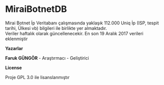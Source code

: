 # MiraiBotnetDB

Mirai Botnet İp Veritabanı çalışmasında yaklaşık 112.000 Uniq İp (ISP, tespit tarihi, Ülkesi vb) bilgileri ile birlikte yer almaktadır. </br>
Veriler haftalık olarak güncellenecekir. En son 19 Aralık 2017 verileri eklenmiştir</br>

<b>Yazarlar</b>

<b>Faruk GÜNGÖR</b> - Araştırmacı - Geliştirici 

<b>License</b>

Proje GPL 3.0 ile lisanslanmıştır
